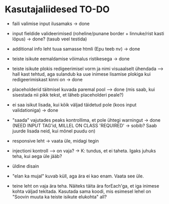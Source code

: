 # Kasutajaliidesed TO-DO

- faili valimise input ilusamaks -> done
- input fieldide valideerimised (roheline/punane border + linnuke/rist kasti lõpus) -> done? (tasub veel testida)
- additional info leht tuua samasse htmli (Epu teeb nv) -> done
- teiste isikute eemaldamise võimalus ristikesega -> done
- teiste isikute plokis redigeerimisel vorm ja nimi visuaalselt ühendada --> hall kast tehtud, aga sulandub ka uue inimese lisamise plokiga kui redigeerimiskast kinni on -> done
- placeholderid täitmisel kuvada paremal pool --> done (mis saab, kui sisestada nii pikk tekst, et läheb placeholderi peale?)
- ei saa isikut lisada, kui kõik väljad täidetud pole (koos input validationiga) -> done
- "saada" vajutades peaks kontrollima, et pole ühtegi warningut -> done (NEED INPUT TAG'id, MILLEL ON CLASS 'REQUIRED' -> sobib? Saab juurde lisada neid, kui mõnel puudu on)

- responsive leht -> vaata üle, midagi tegin
- injectioni kontroll --> on vaja? -> K: tundus, et ei taheta. Igaks juhuks teha, kui aega üle jääb?

- üldine disain
- "elan ka mujal" kuvab küll, aga ära ei kao enam. Vaata see üle.
- teine leht on vaja ära teha. Näiteks täita ära forEach'ga, et iga inimese kohta väljad tekitada. Kasutada sama koodi, mis esimesel lehel on "Soovin muuta ka teiste isikute elukohta" all?
